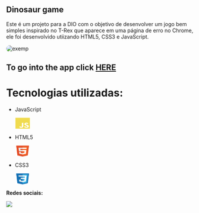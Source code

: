 ## Dinosaur game

Este é um projeto para a DIO com o objetivo de desenvolver um jogo bem simples inspirado no T-Rex  que aparece em uma página de erro no Chrome, ele foi desenvolvido utiizando HTML5, CSS3 e JavaScript.

<div>
  <img align="center" alt="exemp" width="800" height="400" style="border-radius:50px" src="https://cdn.discordapp.com/attachments/891342753139679244/956605941829230612/Design_sem_nome_2.gif"  />
     </div>
     
## To go into the app click <a href="https://game-dinossauro-ochre.vercel.app/"> HERE </a>
# Tecnologias utilizadas:
  * JavaScript <div> <img align="center" alt="Js" height="30" width="40" src="https://raw.githubusercontent.com/devicons/devicon/master/icons/javascript/javascript-plain.svg"> </div>
  
  * HTML5 <div> <img align="center" alt="HTML" height="30" width="40" src="https://raw.githubusercontent.com/devicons/devicon/master/icons/html5/html5-original.svg"></div>
  * CSS3 <div><img align="center" alt="CSS" height="30" width="40" src="https://raw.githubusercontent.com/devicons/devicon/master/icons/css3/css3-original.svg"></div>
 
       
       
                               
  
  **Redes sociais:**
  <div>
  <a href="https://www.linkedin.com/in/larissacrx" target="_blank"><img src="https://img.shields.io/badge/-LinkedIn-%230077B5?style=for-the-badge&logo=linkedin&logoColor=white" target="_blank"></a> 
  </div>
